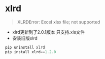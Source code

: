 # xlrd

> XLRDError: Excel xlsx file; not supported

* xlrd更新到了2.0.1版本 只支持.xls文件
* 安装旧版xlrd

```python
pip uninstall xlrd
pip install xlrd==1.2.0
```
